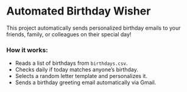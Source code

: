 # Automated Birthday Wisher
This project automatically sends personalized birthday emails to your friends, family, or colleagues on their special day!

### How it works:

- Reads a list of birthdays from `birthdays.csv`.
- Checks daily if today matches anyone’s birthday.
- Selects a random letter template and personalizes it.
- Sends a birthday greeting email automatically via Gmail.

